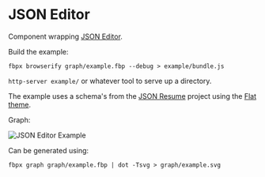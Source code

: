 JSON Editor
====

Component wrapping [JSON Editor](https://github.com/jdorn/json-editor).


Build the example:

`fbpx browserify graph/example.fbp --debug > example/bundle.js`

`http-server example/` or whatever tool to serve up a directory.

The example uses a schema's from the [JSON Resume](https://github.com/jsonresume/) project using the [Flat theme](https://github.com/erming/jsonresume-theme-flat).

Graph:

![JSON Editor Example](https://raw.githubusercontent.com/nodule/json-editor/master/graphs/example.png)

Can be generated using:

`fbpx graph graph/example.fbp | dot -Tsvg > graph/example.svg`
